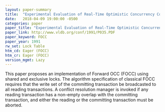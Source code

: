 ```yaml
---
layout: paper-summary
title:  "Experimental Evaluation of Real-Time Optimistic Concurrency Control Schemes"
date:   2018-04-09 19:00:00 -0500
categories: paper
paper_title: "Experimental Evaluation of Real-Time Optimistic Concurrency Control Schemes"
paper_link: http://www.vldb.org/conf/1991/P035.PDF
paper_keyword: FOCC
paper_year: 1991
rw_set: Lock Table
htm_cd: Eager (FOCC)
htm_cr: Eager (FOCC)
version_mgmt: Lazy
---
```


This paper proposes an implementation of Forward OCC (FOCC) using shared and exclusive locks.
The algorithm specification of classical FOCC requires that the write set of the committing
transaction be broadcasted to all reading transactions. A conflict resolution manager is 
invoked if any reading transaction has a non-empty overlap with the committing transaction,
and either the reading or the committing transaction must be aborted.